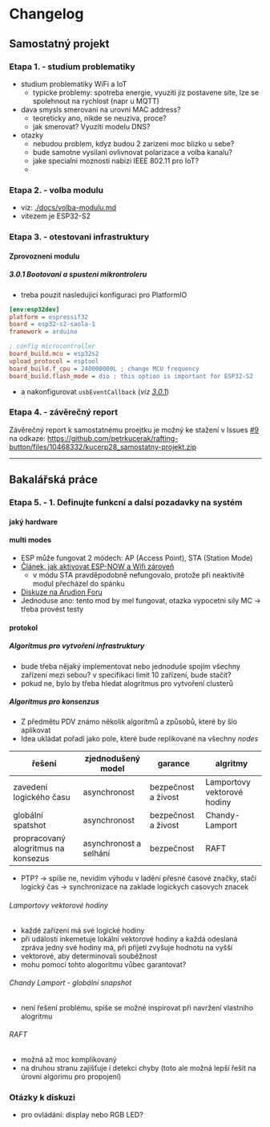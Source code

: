 # Changelog

## Samostatný projekt

### Etapa 1. - studium problematiky

- studium problematiky WiFi a IoT
  - typicke problemy: spotreba energie, vyuziti jiz postavene site, lze se spolehnout na rychlost (napr u MQTT)
- dava smysls smerovani na urovni MAC address?
  - teoreticky ano, nikde se neuziva, proce?
  - jak smerovat? Vyuziti modelu DNS?
- otazky
  - nebudou problem, kdyz budou 2 zarizeni moc blizko u sebe?
  - bude samotne vysilani ovlivnovat polarizace a volba kanalu?
  - jake specialni moznosti nabizi IEEE 802.11 pro IoT?
  - 

### Etapa 2. - volba modulu

- viz: [./docs/volba-modulu.md](./docs/volba-modulu.md)
- vitezem je ESP32-S2

### Etapa 3. - otestovani infrastruktury
#### Zprovozneni modulu

##### 3.0.1 Bootovani a spusteni mikrontroleru

- treba pouzit nasledujici konfiguraci pro PlatformIO
```ini
[env:esp32dev]
platform = espressif32
board = esp32-s2-saola-1
framework = arduino

; config microcontroller
board_build.mcu = esp32s2
upload_protocol = esptool
board_build.f_cpu = 240000000L ; change MCU frequency
board_build.flash_mode = dio ; this option is important for ESP32-S2
```
- a nakonfigurovat `usbEventCallback` (*viz [3.0.1](https://github.com/petrkucerak/rafting-button/releases/tag/3.0.1)*)


### Etapa 4. - závěrečný report

Závěrečný report k samostatnému proejtku je možný ke stažení v Issues [#9](https://github.com/petrkucerak/rafting-button/issues/9) na odkaze: https://github.com/petrkucerak/rafting-button/files/10468332/kucerp28_samostatny-projekt.zip

---

## Bakalářská práce

### Etapa 5. - 1. Definujte funkcní a dalsí pozadavky na systém

#### jaký hardware

#### multi modes

- ESP může fungovat 2 módech: AP (Access Point), STA (Station Mode)
- [Článek, jak aktivovat ESP-NOW a Wifi zároveň](https://www.electrosoftcloud.com/en/esp32-wifi-and-esp-now-simultaneously/)
  - v módu STA pravděpodobně nefungovalo, protože při neaktivitě modul přecházel do spánku
- [Diskuze na Arudion Foru](https://forum.arduino.cc/t/use-esp-now-and-wifi-simultaneously-on-esp32/1034555/16)
- Jednoduse ano: tento mod by mel fungovat, otazka vypocetni sily MC -> třeba provést testy

#### protokol

##### Algoritmus pro vytvoření infrastruktury

- bude třeba nějaký implementovat nebo jednoduše spojím všechny zařízení mezi sebou? v specifikaci limit 10 zařízení, bude stačit?
- pokud ne, bylo by třeba hledat alogritmus pro vytvoření clusterů

##### Algoritmus pro konsenzus

- Z předmětu PDV známo několik algoritmů a způsobů, které by šlo aplikovat
- Idea ukládat pořadí jako pole, které bude replikované na všechny *nodes*

| řešení                              | zjednodušený model     | garance             | algritmy                    |
| ----------------------------------- | ---------------------- | ------------------- | --------------------------- |
| zavedení logického času             | asynchronost           | bezpečnost a živost | Lamportovy vektorové hodiny |
| globální spatshot                   | asynchronost           | bezpečnost a živost | Chandy-Lamport              |
| propracovaný alogritmus na konsezus | asynchronost a selhání | bezpečnost          | RAFT                        |

- PTP? -> spíše ne, nevidím výhodu v ladění přesné časové značky, stačí logický čas -> synchronizace na zaklade logickych casovych znacek

###### Lamportovy vektorové hodiny

- každé zařízení má své logické hodiny
- při události inkemetuje lokální vektorové hodiny a každá odeslaná zpráva jedny své hodiny má, při přijetí zvyšuje hodnotu na vyšší
- vektorové, aby determinovali souběžnost
- mohu pomocí tohto alogoritmu vůbec garantovat?

###### Chandy Lamport - globální snapshot

- není řešení problému, spíše se možné inspirovat při navržení vlastního alogritmu

###### RAFT

- možná až moc komplikovaný
- na druhou stranu zajišťuje i detekci chyby (toto ale možná lepší řešit na úrovni algorimu pro propojení)

### Otázky k diskuzi
- pro ovládání: display nebo RGB LED?